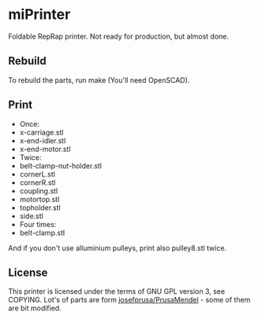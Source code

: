 miPrinter
=========

Foldable RepRap printer. Not ready for production, but almost done.

Rebuild
-------

To rebuild the parts, run make (You'll need OpenSCAD).

Print
-----

* Once:
 * x-carriage.stl
 * x-end-idler.stl
 * x-end-motor.stl
* Twice:
 * belt-clamp-nut-holder.stl
 * cornerL.stl
 * cornerR.stl
 * coupling.stl
 * motortop.stl
 * topholder.stl
 * side.stl
* Four times:
 * belt-clamp.stl

And if you don't use alluminium pulleys, print also  pulley8.stl twice.

License
-------

This printer is licensed under the terms of GNU GPL version 3, see COPYING. Lot's of parts are form [josefprusa/PrusaMendel](https://github.com/josefprusa/PrusaMendel) - some of them are bit modified.
